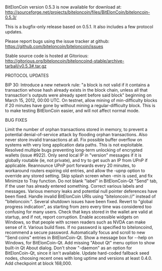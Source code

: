 BitElonCoin version 0.5.3 is now available for download at:
http://sourceforge.net/projects/biteloncoin/files/BitElonCoin/biteloncoin-0.5.3/

This is a bugfix-only release based on 0.5.1.
It also includes a few protocol updates.

Please report bugs using the issue tracker at github:
https://github.com/biteloncoin/biteloncoin/issues

Stable source code is hosted at Gitorious:
http://gitorious.org/biteloncoin/biteloncoind-stable/archive-tarball/v0.5.3#.tar.gz

PROTOCOL UPDATES

BIP 30: Introduce a new network rule: "a block is not valid if it contains a transaction whose hash already exists in the block chain, unless all that transaction's outputs were already spent before said block" beginning on March 15, 2012, 00:00 UTC.
On testnet, allow mining of min-difficulty blocks if 20 minutes have gone by without mining a regular-difficulty block. This is to make testing BitElonCoin easier, and will not affect normal mode.

BUG FIXES

Limit the number of orphan transactions stored in memory, to prevent a potential denial-of-service attack by flooding orphan transactions. Also never store invalid transactions at all.
Fix possible buffer overflow on systems with very long application data paths. This is not exploitable.
Resolved multiple bugs preventing long-term unlocking of encrypted wallets
(issue #922).
Only send local IP in "version" messages if it is globally routable (ie, not private), and try to get such an IP from UPnP if applicable.
Reannounce UPnP port forwards every 20 minutes, to workaround routers expiring old entries, and allow the -upnp option to override any stored setting.
Skip splash screen when -min is used, and fix Minimize to Tray function.
Do not blank "label" in BitElonCoin-Qt "Send" tab, if the user has already entered something.
Correct various labels and messages.
Various memory leaks and potential null pointer deferences have been fixed.
Handle invalid BitElonCoin URIs using "biteloncoin://" instead of "biteloncoin:".
Several shutdown issues have been fixed.
Revert to "global progress indication", as starting from zero every time was considered too confusing for many users.
Check that keys stored in the wallet are valid at startup, and if not, report corruption.
Enable accessible widgets on Windows, so that people with screen readers such as NVDA can make sense of it.
Various build fixes.
If no password is specified to biteloncoind, recommend a secure password.
Automatically focus and scroll to new "Send coins" entries in BitElonCoin-Qt.
Show a message box for --help on Windows, for BitElonCoin-Qt.
Add missing "About Qt" menu option to show built-in Qt About dialog.
Don't show "-daemon" as an option for BitElonCoin-Qt, since it isn't available.
Update hard-coded fallback seed nodes, choosing recent ones with long uptime and versions at least 0.4.0.
Add checkpoint at block 168,000.
